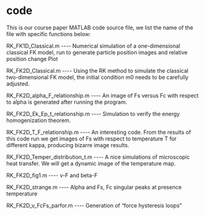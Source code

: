 # code
This is our course paper MATLAB code source file, we list the name of the file with specific functions below:

RK_FK1D_Classical.m             ----            Numerical simulation of a one-dimensional classical FK model, 
                                                run to generate particle position images and relative 
                                                position change Plot

RK_FK2D_Classical.m             ----            Using the RK method to simulate the classical two-dimensional
                                                FK model, the initial condition m0 needs to be carefully
                                                adjusted.

RK_FK2D_alpha_F_relationship.m  ----            An image of Fs versus Fc with respect to alpha is generated 
                                                after running the program.

RK_FK2D_Ek_Ep_t_relationship.m  ----            Simulation to verify the energy homogenization theorem.

RK_FK2D_T_F_relationship.m      ----            An interesting code. From the results of this code run we get
                                                images of Fs with respect to temperature T for different kappa,
                                                producing bizarre image results.

RK_FK2D_Temper_distribution_t.m ----            A nice simulations of microscopic heat transfer. We will get
                                                a dynamic image of the temperature map.

RK_FK2D_fig1.m                  ----            v-F and beta-F

RK_FK2D_strange.m               ----            Alpha and Fs, Fc singular peaks at presence temperature

RK_FK2D_v_FcFs_parfor.m         ----            Generation of “force hysteresis loops”
